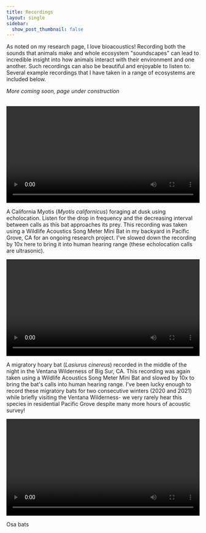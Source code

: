```yaml
---
title: Recordings
layout: single
sidebar: 
  show_post_thumbnail: false
---
```

As noted on my research page, I love bioacoustics! Recording both the sounds that animals make and whole ecosystem "soundscapes" can lead to incredible insight into how animals interact with their environment and one another. Such recordings can also be beautiful and enjoyable to listen to. Several example recordings that I have taken in a range of ecosystems are included below. 

*More coming soon, page under construction*<br/><br/>

<video width="100%" controls>
  <source src="../vid/pg_prey_0.1x_hpf.mp4" type="video/mp4">
</video>

A California Myotis (*Myotis californicus*) foraging at dusk using echolocation. Listen for the drop in frequency and the decreasing interval between calls as this bat approaches its prey. This recording was taken using a Wildlife Acoustics Song Meter Mini Bat in my backyard in Pacific Grove, CA for an ongoing research project. I've slowed down the recording by 10x here to bring it into human hearing range (these echolocation calls are ultrasonic).

<video width="100%" controls>
  <source src="../vid/hoary_ventana_0.1x_hpf.mp4" type="video/mp4">
</video>

A migratory hoary bat (*Lasiurus cinereus*) recorded in the middle of the night in the Ventana Wilderness of Big Sur, CA. This recording was again taken using a Wildlife Acoustics Song Meter Mini Bat and slowed by 10x to bring the bat's calls into human hearing range. I've been lucky enough to record these migratory bats for two consecutive winters (2020 and 2021) while briefly visiting the Ventana Wilderness- we very rarely hear this species in residential Pacific Grove despite many more hours of acoustic survey!

<video width="100%" controls>
  <source src="../vid/osa_multi_0.2x_hpf.mp4" type="video/mp4">
</video>

Osa bats